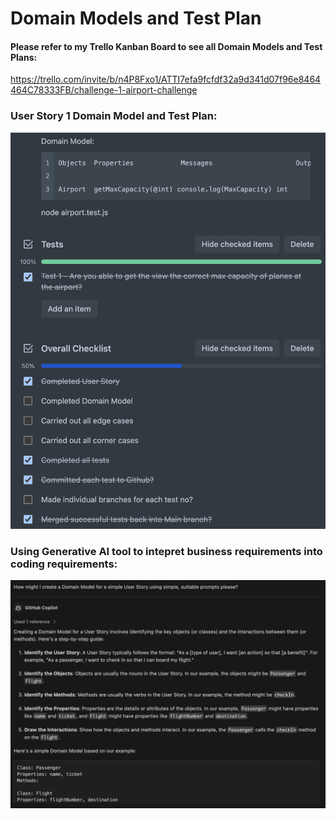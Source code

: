 # Domain Models and Test Plan

#### Please refer to my Trello Kanban Board to see all Domain Models and Test Plans:
https://trello.com/invite/b/n4P8Fxo1/ATTI7efa9fcfdf32a9d341d07f96e8464464C78333FB/challenge-1-airport-challenge
 
### User Story 1 Domain Model and Test Plan:
![User Story 1 Domain Model and Test Plan](image.png)

### Using Generative AI tool to intepret business requirements into coding requirements:
![AI tool example](image-1.png)